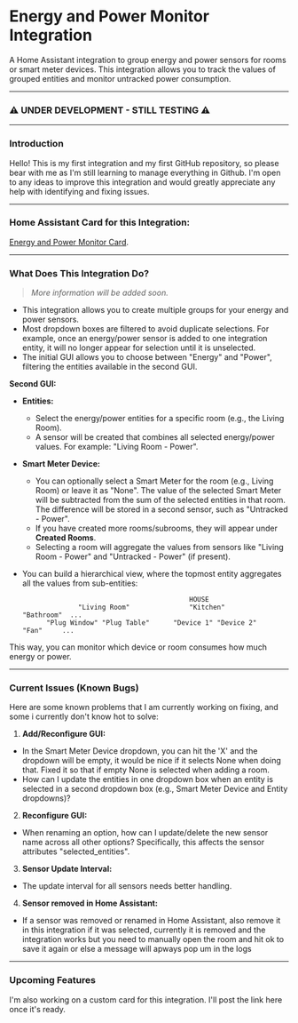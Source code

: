 # Energy and Power Monitor Integration

A Home Assistant integration to group energy and power sensors for rooms or smart meter devices. This integration allows you to track the values of grouped entities and monitor untracked power consumption.

---

### ⚠️ UNDER DEVELOPMENT - STILL TESTING ⚠️

---

### Introduction

Hello! This is my first integration and my first GitHub repository, so please bear with me as I'm still learning to manage everything in Github. I'm open to any ideas to improve this integration and would greatly appreciate any help with identifying and fixing issues.

---

### Home Assistant Card for this Integration:

 [Energy and Power Monitor Card](https://github.com/KrX3D/Energy-and-Power-Monitor-Card).

---

### What Does This Integration Do?

> _More information will be added soon._

- This integration allows you to create multiple groups for your energy and power sensors.
- Most dropdown boxes are filtered to avoid duplicate selections. For example, once an energy/power sensor is added to one integration entity, it will no longer appear for selection until it is unselected.
- The initial GUI allows you to choose between "Energy" and "Power", filtering the entities available in the second GUI.

**Second GUI:**
- **Entities:**
  - Select the energy/power entities for a specific room (e.g., the Living Room).
  - A sensor will be created that combines all selected energy/power values. For example: "Living Room - Power".
- **Smart Meter Device:**
  - You can optionally select a Smart Meter for the room (e.g., Living Room) or leave it as "None". The value of the selected Smart Meter will be subtracted from the sum of the 
    selected entities in that room. The difference will be stored in a second sensor, such as "Untracked - Power".
  - If you have created more rooms/subrooms, they will appear under **Created Rooms**.
  - Selecting a room will aggregate the values from sensors like "Living Room - Power" and "Untracked - Power" (if present).

- You can build a hierarchical view, where the topmost entity aggregates all the values from sub-entities:

                                                HOUSE
                    "Living Room"               "Kitchen"                   "Bathroom"  ...
            "Plug Window" "Plug Table"      "Device 1" "Device 2"             "Fan"     ...


This way, you can monitor which device or room consumes how much energy or power.

---

### Current Issues (Known Bugs)

Here are some known problems that I am currently working on fixing, and some i currently don't know hot to solve:

1. **Add/Reconfigure GUI:**
 - In the Smart Meter Device dropdown, you can hit the 'X' and the dropdown will be empty, it would be nice if it selects None when doing that. Fixed it so that if empty None is selected when adding a room.
 - How can I update the entities in one dropdown box when an entity is selected in a second dropdown box (e.g., Smart Meter Device and Entity dropdowns)?
  
2. **Reconfigure GUI:**
 - When renaming an option, how can I update/delete the new sensor name across all other options? Specifically, this affects the sensor attributes "selected_entities".
 
3. **Sensor Update Interval:**
 - The update interval for all sensors needs better handling.
   
4. **Sensor removed in Home Assistant:**
 - If a sensor was removed or renamed in Home Assistant, also remove it in this integration if it was selected, currently it is removed and the integration works but you need to manually open the room and hit ok to save it again or else a message will apways pop um in the logs

---

### Upcoming Features

I'm also working on a custom card for this integration. I'll post the link here once it's ready.

